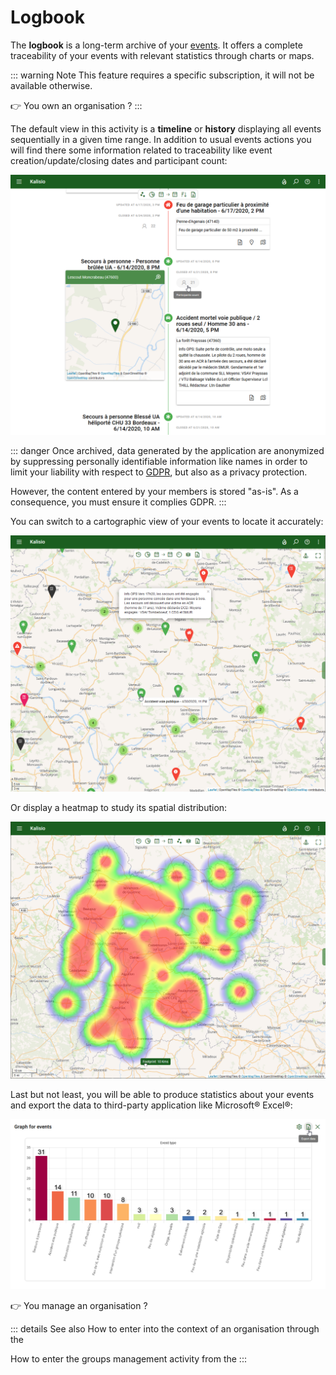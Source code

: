 # Logbook

The **logbook** is a long-term archive of your [events](../quickstart/concepts.md#event). It offers a complete traceability of your events with relevant statistics through charts or maps.

::: warning Note
This feature requires a specific subscription, it will not be available otherwise.

:point_right: You own an organisation ? <tour-link text="How to subscribe" path="home" :params="{ organisation: 'owner', route: 'organisation-settings-activity', perspective: 'billing' }"/>
:::

The default view in this activity is a **timeline** or **history** displaying all events sequentially in a given time range. In addition to usual events actions you will find there some information related to traceability like event creation/update/closing dates and participant count:

![Archiving](../assets/Event-Archiving-EN.png)

::: danger
Once archived, data generated by the application are anonymized by suppressing personally identifiable information like names in order to limit your liability with respect to [GDPR](https://en.wikipedia.org/wiki/General_Data_Protection_Regulation), but also as a privacy protection.

However, the content entered by your members is stored "as-is". As a consequence, you must ensure it complies GDPR.
:::

You can switch to a cartographic view of your events to locate it accurately:

![Archiving Map](../assets/Events-Map.png)

Or display a heatmap to study its spatial distribution:

![Archiving Heatmap](../assets/Events-HeatMap-EN.png)

Last but not least, you will be able to produce statistics about your events and export the data to third-party application like Microsoft® Excel®:

![Archiving Chart](../assets/Events-Chart-EN.png)

:point_right: You manage an organisation ? <tour-link text="Browse your event archive" path="home" :params="{ organisation: 'manager', route: 'archived-events-activity' }"/>

::: details See also
How to enter into the context of an organisation through the <tour-link text="main menu" path="home" :params="{ tour: 'home' }"/>

How to enter the groups management activity from the <tour-link text="context of your organisation" path="home" :params="{ organisation: 'manager', tour: 'context' }"/>
:::

